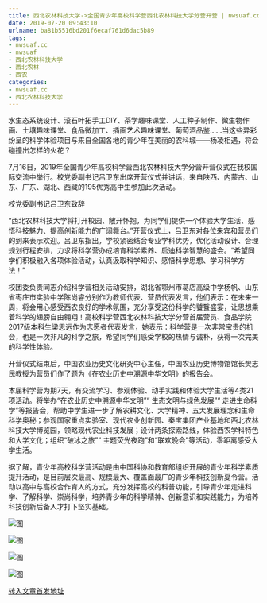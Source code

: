 ```yaml
---
title: 西北农林科技大学->全国青少年高校科学营西北农林科技大学分营开营 | nwsuaf.cc
date: 2019-07-20 09:43:10
urlname: ba81b5516bd201f6ecaf761d6dac5b89
tags: 
- nwsuaf.cc
- nwsuaf
- 西北农林科技大学
- 西北农林
- 西农
categories:
- nwsuaf.cc
- 西北农林科技大学
---
```



水生态系统设计、滚石叶拓手工DIY、茶学趣味课堂、人工种子制作、微生物作画、土壤趣味课堂、食品微加工、插画艺术趣味课堂、葡萄酒品鉴……当这些异彩纷呈的科学体验项目与来自全国各地的青少年在美丽的农科城——杨凌相遇，将会碰撞出怎样的火花？

7月16日，2019年全国青少年高校科学营西北农林科技大学分营开营仪式在我校国际交流中举行。校党委副书记吕卫东出席开营仪式并讲话，来自陕西、内蒙古、山东、广东、湖北、西藏的195优秀高中生参加此次活动。

校党委副书记吕卫东致辞

“西北农林科技大学将打开校园、敞开怀抱，为同学们提供一个体验大学生活、感悟科技魅力、提高创新能力的广阔舞台。”开营仪式上，吕卫东对各位来宾和营员们的到来表示欢迎。吕卫东指出，学校紧密结合专业学科优势，优化活动设计、合理规划行程安排，力求将科学营办成培育科学素养、启迪科学智慧的盛会。“希望同学们积极融入各项体验活动，认真汲取科学知识、感悟科学思想、学习科学方法！”

校团委负责同志介绍科学营相关活动安排，湖北省鄂州市葛店高级中学杨帆、山东省枣庄市实验中学陈尚睿分别作为教师代表、营员代表发言，他们表示：在未来一周，将会用心感受西农良好的学术氛围，充分享受这份科学的饕餮盛宴，让思想乘着科学的翅膀自由翱翔！高校科学营西北农林科技大学分营首届营员、食品学院2017级本科生梁思远作为志愿者代表发言，她表示：科学营是一次非常宝贵的机会，也是一次非凡的科学之旅，希望同学们感受学校的热情与诚朴，获得一次完美的科学性体验。

开营仪式结束后，中国农业历史文化研究中心主任，中国农业历史博物馆馆长樊志民教授为营员们作了题为《在农业历史中溯源中华文明》的报告会。

本届科学营为期7天，有交流学习、参观体验、动手实践和体验大学生活等4类21项活动。将举办“在农业历史中溯源中华文明”“ 生态文明与绿色发展”“ 走进生命科学”等报告会，帮助中学生进一步了解农耕文化、大学精神、五大发展理念和生命科学奥秘；参观国家重点实验室、现代农业创新园、秦宝集团产业基地和西北农林科技大学博览园，领略现代农业科技发展；设计两条探索路线，体验西农学科特色和大学文化；组织“破冰之旅”“ 主题荧光夜跑”和“联欢晚会”等活动，零距离感受大学生活。

据了解，青少年高校科学营活动是由中国科协和教育部组织开展的青少年科学素质提升活动，是目前层次最高、规模最大、覆盖面最广的青少年科技创新夏令营。活动以高中与高校合作育人的方式，充分发挥高校的科普功能，引导青少年走进科学、了解科学、崇尚科学，培养青少年的科学精神、创新意识和实践能力，为培养科技创新后备人才打下坚实基础。



![图](https://news.nwsuaf.edu.cn/images/content/2019-07/20190719170733997134.jpg)

![图](https://news.nwsuaf.edu.cn/images/content/2019-07/20190720083300922497.JPG)

![图](https://news.nwsuaf.edu.cn/images/content/2019-07/20190719170652286074.jpg)

![图](https://news.nwsuaf.edu.cn/images/content/2019-07/20190720083141838349.JPG)

[转入文章首发地址](https://news.nwsuaf.edu.cn/xnxw/91064.htm)